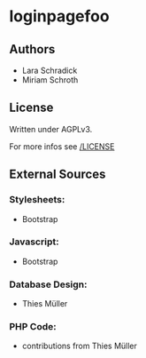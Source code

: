 # loginpagefoo
## Authors
- Lara Schradick
- Miriam Schroth

## License

Written under AGPLv3.

For more infos see [/LICENSE](/LICENSE)
## External Sources
### Stylesheets:
- Bootstrap

### Javascript:
- Bootstrap

### Database Design:
- Thies Müller

### PHP Code:
- contributions from Thies Müller
